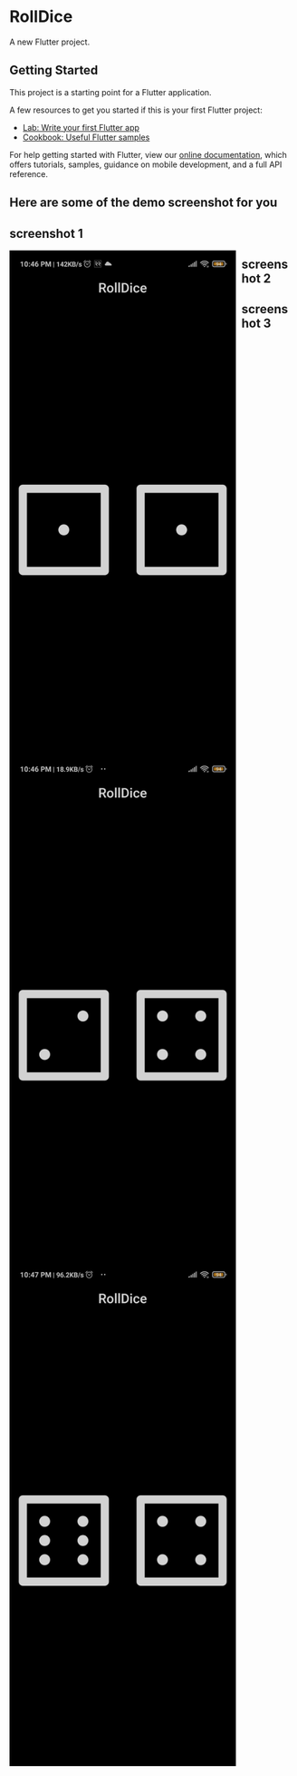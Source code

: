 # RollDice

A new Flutter project.

## Getting Started

This project is a starting point for a Flutter application.

A few resources to get you started if this is your first Flutter project:

- [Lab: Write your first Flutter app](https://flutter.dev/docs/get-started/codelab)
- [Cookbook: Useful Flutter samples](https://flutter.dev/docs/cookbook)

For help getting started with Flutter, view our
[online documentation](https://flutter.dev/docs), which offers tutorials,
samples, guidance on mobile development, and a full API reference.

## Here are some of the demo screenshot for you
## screenshot 1
<img src="Screenshot_2020-11-07-22-46-46-183_com.example.RollDice.jpg"
     alt="Markdown Monster icon"
     style="float: left; margin-right: 10px;" width="400" />  
## screenshot 2
<img src="Screenshot_2020-11-07-22-46-54-803_com.example.RollDice.jpg"
     alt="Markdown Monster icon"
     style="float: left; margin-right: 10px;" width="400" />  
## screenshot 3
<img src="Screenshot_2020-11-07-22-47-37-472_com.example.RollDice.jpg"
     alt="Markdown Monster icon"
     style="float: left; margin-right: 10px;" width="400" />       
